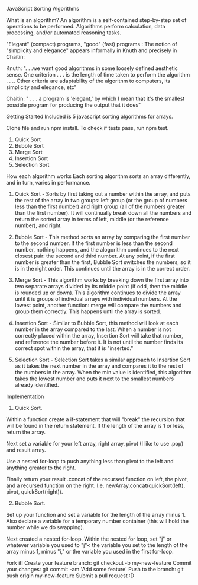 JavaScript Sorting Algorithms

What is an algorithm?
An algorithm is a self-contained step-by-step set of operations to be performed. Algorithms perform calculation, data processing, and/or automated reasoning tasks.

"Elegant" (compact) programs, "good" (fast) programs : The notion of "simplicity and elegance" appears informally in Knuth and precisely in Chaitin:

Knuth: ". . .we want good algorithms in some loosely defined aesthetic sense. One criterion . . . is the length of time taken to perform the algorithm . . .. Other criteria are adaptability of the algorithm to computers, its simplicity and elegance, etc"

Chaitin: " . . . a program is 'elegant,' by which I mean that it's the smallest possible program for producing the output that it does"

Getting Started
Included is 5 javascript sorting algorithms for arrays.

Clone file and run npm install. 
To check if tests pass, run npm test.

1. Quick Sort
2. Bubble Sort
3. Merge Sort
4. Insertion Sort
5. Selection Sort

How each algorithm works
Each sorting algorithm sorts an array differently, and in turn, varies in performance.

1. Quick Sort - Sorts by first taking out a number within the array, and puts the rest of the array in two groups: left group (or the group of numbers less than the first number) and right group (all of the numbers greater than the first number). It will continually break down all the numbers and return the sorted array in terms of left, middle (or the reference number), and right.

2. Bubble Sort - This method sorts an array by comparing the first number to the second number. If the first number is less than the second number, nothing happens, and the alogorithm continues to the next closest pair: the second and third number. At any point, if the first number is greater than the first, Bubble Sort switches the numbers, so it is in the right order. This continues until the array is in the correct order.

3. Merge Sort - This algorithm works by breaking down the first array into two separate arrays divided by its middle point (if odd, then the middle is rounded up or down). This algorithm continues to divide the array until it is groups of indivdual arrays with individual numbers. At the lowest point, another function: merge will compare the numbers and group them correctly. This happens until the array is sorted.

4. Insertion Sort - Similar to Bubble Sort, this method will look at each number in the array compared to the last. When a number is not correctly placed within the array, Insertion Sort will take that number, and reference the number before it. It is not until the number finds its correct spot within the array, that it is "inserted."

5. Selection Sort - Selection Sort takes a similar approach to Insertion Sort as it takes the next number in the array and compares it to the rest of the numbers in the array. When the min value is identified, this algorithm takes the lowest number and puts it next to the smallest numbers already identified. 

Implementation

1. Quick Sort. 

Within a function create a if-statement that will "break" the recursion that will be found in the return statement. If the length of the array is 1 or less, return the array. 

Next set a variable for your left array, right array, pivot (I like to use .pop) and result array. 

Use a nested for-loop to push anything less than pivot to the left and anything greater to the right.

Finally return your result .concat of the recursed function on left, the pivot, and a recursed function on the right. I.e. newArray.concat(quickSort(left), pivot, quickSort(right)).

2. Bubble Sort. 

Set up your function and set a variable for the length of the array minus 1. Also declare a variable for a temporary number container (this will hold the number while we do swapping).

Next created a nested for-loop. Within the nested for loop, set "j" or whatever variable you used to "j"< the variable you set to the length of the array minus 1, minus "i," or the variable you used in the first for-loop.

Fork it!
Create your feature branch: git checkout -b my-new-feature
Commit your changes: git commit -am 'Add some feature'
Push to the branch: git push origin my-new-feature
Submit a pull request :D